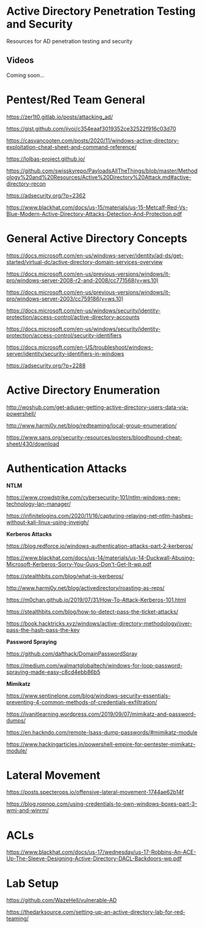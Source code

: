 # Active Directory Penetration Testing and Security
Resources for AD penetration testing and security

## Videos

Coming soon...

# Pentest/Red Team General
https://zer1t0.gitlab.io/posts/attacking_ad/

https://gist.github.com/jivoi/c354eaaf3019352ce32522f916c03d70  

https://casvancooten.com/posts/2020/11/windows-active-directory-exploitation-cheat-sheet-and-command-reference/  

https://lolbas-project.github.io/ 

https://github.com/swisskyrepo/PayloadsAllTheThings/blob/master/Methodology%20and%20Resources/Active%20Directory%20Attack.md#active-directory-recon 

https://adsecurity.org/?p=2362  

https://www.blackhat.com/docs/us-15/materials/us-15-Metcalf-Red-Vs-Blue-Modern-Active-Directory-Attacks-Detection-And-Protection.pdf


# General Active Directory Concepts 

https://docs.microsoft.com/en-us/windows-server/identity/ad-ds/get-started/virtual-dc/active-directory-domain-services-overview 

https://docs.microsoft.com/en-us/previous-versions/windows/it-pro/windows-server-2008-r2-and-2008/cc771568(v=ws.10) 

https://docs.microsoft.com/en-us/previous-versions/windows/it-pro/windows-server-2003/cc759186(v=ws.10) 

https://docs.microsoft.com/en-us/windows/security/identity-protection/access-control/active-directory-accounts 

https://docs.microsoft.com/en-us/windows/security/identity-protection/access-control/security-identifiers  

https://docs.microsoft.com/en-US/troubleshoot/windows-server/identity/security-identifiers-in-windows  

https://adsecurity.org/?p=2288  


# Active Directory Enumeration 

http://woshub.com/get-aduser-getting-active-directory-users-data-via-powershell/ 

http://www.harmj0y.net/blog/redteaming/local-group-enumeration/  

https://www.sans.org/security-resources/posters/bloodhound-cheat-sheet/430/download



# Authentication Attacks
**NTLM**

https://www.crowdstrike.com/cybersecurity-101/ntlm-windows-new-technology-lan-manager/  

https://infinitelogins.com/2020/11/16/capturing-relaying-net-ntlm-hashes-without-kali-linux-using-inveigh/


**Kerberos Attacks**

https://blog.redforce.io/windows-authentication-attacks-part-2-kerberos/  

https://www.blackhat.com/docs/us-14/materials/us-14-Duckwall-Abusing-Microsoft-Kerberos-Sorry-You-Guys-Don't-Get-It-wp.pdf  

https://stealthbits.com/blog/what-is-kerberos/

http://www.harmj0y.net/blog/activedirectory/roasting-as-reps/

https://m0chan.github.io/2019/07/31/How-To-Attack-Kerberos-101.html 

https://stealthbits.com/blog/how-to-detect-pass-the-ticket-attacks/

https://book.hacktricks.xyz/windows/active-directory-methodology/over-pass-the-hash-pass-the-key

**Password Spraying**

https://github.com/dafthack/DomainPasswordSpray 

https://medium.com/walmartglobaltech/windows-for-loop-password-spraying-made-easy-c8cd4ebb86b5 

**Mimikatz**

https://www.sentinelone.com/blog/windows-security-essentials-preventing-4-common-methods-of-credentials-exfiltration/  

https://ivanitlearning.wordpress.com/2019/09/07/mimikatz-and-password-dumps/

https://en.hackndo.com/remote-lsass-dump-passwords/#mimikatz-module

https://www.hackingarticles.in/powershell-empire-for-pentester-mimikatz-module/


# Lateral Movement 
https://posts.specterops.io/offensive-lateral-movement-1744ae62b14f  

https://blog.ropnop.com/using-credentials-to-own-windows-boxes-part-3-wmi-and-winrm/ 


# ACLs

https://www.blackhat.com/docs/us-17/wednesday/us-17-Robbins-An-ACE-Up-The-Sleeve-Designing-Active-Directory-DACL-Backdoors-wp.pdf


# Lab Setup
https://github.com/WazeHell/vulnerable-AD  

https://thedarksource.com/setting-up-an-active-directory-lab-for-red-teaming/  

